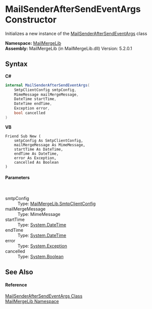 # MailSenderAfterSendEventArgs Constructor 
 

Initializes a new instance of the <a href="b681d6db-8691-759a-0ffc-fd7a4c0f48f6">MailSenderAfterSendEventArgs</a> class

**Namespace:**&nbsp;<a href="31c6ebbe-d683-7561-7308-5a5ee1f76bf5">MailMergeLib</a><br />**Assembly:**&nbsp;MailMergeLib (in MailMergeLib.dll) Version: 5.2.0.1

## Syntax

**C#**<br />
``` C#
internal MailSenderAfterSendEventArgs(
	SmtpClientConfig smtpConfig,
	MimeMessage mailMergeMessage,
	DateTime startTime,
	DateTime endTime,
	Exception error,
	bool cancelled
)
```

**VB**<br />
``` VB
Friend Sub New ( 
	smtpConfig As SmtpClientConfig,
	mailMergeMessage As MimeMessage,
	startTime As DateTime,
	endTime As DateTime,
	error As Exception,
	cancelled As Boolean
)
```


#### Parameters
&nbsp;<dl><dt>smtpConfig</dt><dd>Type: <a href="de5f993a-a891-84f4-006c-23e52c27ab88">MailMergeLib.SmtpClientConfig</a><br /></dd><dt>mailMergeMessage</dt><dd>Type: MimeMessage<br /></dd><dt>startTime</dt><dd>Type: <a href="http://msdn2.microsoft.com/en-us/library/03ybds8y" target="_blank">System.DateTime</a><br /></dd><dt>endTime</dt><dd>Type: <a href="http://msdn2.microsoft.com/en-us/library/03ybds8y" target="_blank">System.DateTime</a><br /></dd><dt>error</dt><dd>Type: <a href="http://msdn2.microsoft.com/en-us/library/c18k6c59" target="_blank">System.Exception</a><br /></dd><dt>cancelled</dt><dd>Type: <a href="http://msdn2.microsoft.com/en-us/library/a28wyd50" target="_blank">System.Boolean</a><br /></dd></dl>

## See Also


#### Reference
<a href="b681d6db-8691-759a-0ffc-fd7a4c0f48f6">MailSenderAfterSendEventArgs Class</a><br /><a href="31c6ebbe-d683-7561-7308-5a5ee1f76bf5">MailMergeLib Namespace</a><br />
